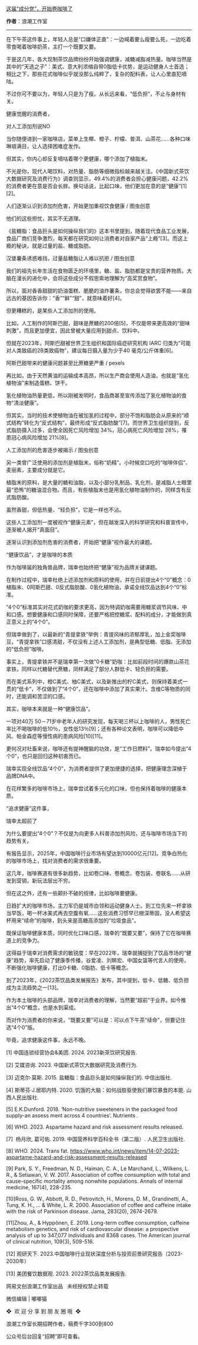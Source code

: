 

[这届“成分党”，开始卷咖啡了](https://mp.weixin.qq.com/s/OtHj45QKoF9QNiGxFXBd_g)

**作者**：浪潮工作室

---

在下午茶这件事上，年轻人总是“口嫌体正直”：一边喊着要么瘦要么死，一边吃着零食喝着咖啡奶茶，主打一个既要又要。




于是这几年，各大现制茶饮品牌纷纷开始强调健康，减糖减脂减热量。咖啡当然是其中的“天选之子”：美式、意大利浓缩自带0脂低卡优势，是运动健身人士首选；相比之下，那些花式咖啡似乎就没那么纯粹了，复杂的配料表，让人心里直犯嘀咕。




不过你可不要以为，年轻人只是为了瘦。从长远来看，“低负担”，不止与身材有关。







健康觉醒的消费者，

对人工添加剂说NO







当你随便进到一家咖啡店，菜单上生椰、橙子、柠檬、普洱、山茶花……各种口味琳琅满目，让人选择困难症发作。




但其实，你内心却反复嘀咕着哪个更健康，哪个添加了植脂末。




不光是你，现代人喝饮料，对热量、脂肪等细微指标越来越关注。《中国新式茶饮大数据研究及消费行为》调查则显示，49.4%的消费者会担心健康问题，42.2%的消费者更在意是否会长胖。换句话说，比起口味，他们更加在意的是“健康”[1][2]。




人们逐渐认识到添加剂危害，开始更加重视饮食健康 / 图虫创意




他们的这些担忧，其实不无道理。




《盐糖脂：食品巨头是如何操纵我们的》这本书里提到，随着现代食品工业发展，食品厂商们竞争激烈，每天都在研究如何让消费者对自家产品“上瘾”[3]。而这上瘾的秘诀，就是过量的盐、糖或脂肪。




汉堡薯条诱惑难挡，过量盐糖脂让人难以抗拒 / 图虫创意




我们的祖先长年生活在食物匮乏的环境里，糖、盐、脂肪都是宝贵的营养物质。大脑在漫长的进化中，会将这些成分不假思索地理解为“高奖赏食物”。




所以，面对香香甜甜的奶油蛋糕、脆脆的油炸薯条，你总会觉得欲罢不能——来自远古的基因告诉你：“香”“鲜”“甜”，就意味着好[4]。




但更糟糕的，是某些人工添加剂的使用。




比如，人工制作的阿斯巴甜，甜味是蔗糖的200倍[5]，不仅能带来更高效的“甜味刺激”，而且更加便宜，因此曾被大量应用到甜点、饮料中。




但就在2023年，阿斯巴甜被世界卫生组织和国际癌症研究机构 IARC 归类为“可能对人类致癌的2B类致癌物”，建议每日摄入量为少于40 毫克/公斤体重[6]。




阿斯巴甜带来的健康问题甚至比蔗糖更严重 / pexels




再比如，由于天然黄油的运输成本高昂，所以生产商会使用人造油，也就是“氢化植物油”来制造蛋糕、饼干。




氢化植物油热量更低，所以刚被发明时，食品商甚至宣传添加了氢化植物油的食物“清淡健康”。




但其实，当时的技术使植物油在被加氢的过程中，部分不饱和脂肪会从原来的“顺式结构”转化为“反式结构”，最终形成“反式脂肪酸”[7]。而世界卫生组织提到，反式脂肪摄入过多，会使全因死亡风险增加 34%，冠心病死亡风险增加 28%，罹患冠心病风险增加 21%[8]。




人工添加剂的危害逐步被揭示 / 图虫创意




另一类曾广泛使用的添加剂是植脂末，俗称“奶精”。小时候空口吃的“咖啡伴侣”、麦丽素，主要成分就是它。




植脂末的原料，是大量的糖和油脂，以及小部分乳制品、乳化剂，是减脂人士眼里最“恐怖”的糖油混合物。而且，有些植脂末也是用氢化植物油制作的，同样含有反式脂肪酸。




虽然香甜，但低热量、“轻负担”，它是一样也不沾。




这些人工添加剂一度被视作“健康元素”，但在越发深入的科学研究和科普宣传中，逐渐被人揭开“真面目”。




逐渐认识到添加剂危害的消费者，开始把“健康”视作最大的课题。







“健康饮品”，才是咖啡的本质







作为咖啡届的独角兽品牌，瑞幸也始终把“健康”视为品牌关键课题。




在制作过程中，瑞幸杜绝上述添加剂和原料的使用，并在日前提出4个“0”概念：0植脂末、0阿斯巴甜、0反式脂肪酸、0氢化植物油，承诺全线饮品达到4个“0”标准。







“4个0”标准其实对花式奶咖的要求更高，因为特调奶咖需要用糖浆调节风味、中和口感。想要健康和口感同时保障，还要严格把控糖浆、配料的成分，才能做到真正意义上的“4个0”。




但瑞幸做到了，以最新的“青提拿铁”举例：青提风味的浓郁厚乳，加上金奖咖啡豆，“青提拿铁”口感清甜，不仅没有上述人工添加剂，是典型低糖、低脂、无添加的“低负担”咖啡。




事实上，青提拿铁并不是瑞幸第一次做“0卡糖”奶咖：比如前段时间的爆款山茶花拿铁，同样以代糖替代蔗糖，同样满足了部分人群低卡、轻负担的需要。




而在美式系列中，橙C美式、柚C美式，以及新推出的柠C美式，则保持着美式一贯的“低卡”，不仅做到了“4个0”，还在咖啡中添加了真实果汁。含维C等物质的同时，还能调和苦涩的口感。







其实，咖啡本来就是一种“健康饮品”。




一项对40万 50－71岁中老年人的研究发现，每天喝三杯以上咖啡的人，男性死亡率比不喝咖啡的低10％，女性低13％[9]；还有各种论文表明，咖啡可以降低中风、帕金森症等慢性病的患病风险[10][11]。




更何况对社畜来说，咖啡还有提神醒脑的功效，是“工作日燃料”。瑞幸如今提出“4个0”，也只是回归这种初衷而已。




瑞幸实现全线饮品“4个0”，为消费者提供了更加便捷的选择，把健康理念深植于品牌DNA中。







在花样繁多的咖啡市场上，瑞幸尝试着多元化的口味，但也保持着咖啡的健康本质。








“追求健康”这件事，

瑞幸太超前了







为什么要提出“4个0”？不仅是为向更多人科普添加剂风险，还与咖啡市场当下的趋势有关。




有报告显示，2025年，中国咖啡行业市场有望达到10000亿元[12]。竞争白热化的咖啡市场上，找对消费者的需求很重要。




这几年，咖啡赛道有很多新趋势，比如卷口味、卷概念、卷包装、卷联名……从研发到营销，新玩法层出不穷。




但在这之外，还有一些颠扑不破的规律，比如咖啡要健康。




日趋扩大的咖啡市场，主力军仍是城市白领和运动健身人士。到工位先来一杯拿铁当早饭，喝一杯冰美式再去空腹有氧……这些消费习惯早已根深蒂固，没人希望这杯用来“续命”的咖啡，到头来是高糖高添加的“垃圾食品”。




既保证咖啡健康本质，同时优化口味口感，瑞幸的“既要又要”，保持了它在咖啡赛道上的竞争力。







这得益于瑞幸对消费需求的敏锐度：早在2022年，瑞幸就捕捉到了饮品市场的“健康”趋势，率先启动了健康季传播，谷爱凌、刘畊宏、中国女篮等代言人的使用，不断强化咖啡健康，打出0卡糖、0脂肪、低卡等概念。




到了2023年，《2022茶饮品类发展报告》发布，其中提到，低卡、低糖、低负担成为主流趋势之一[13]。




作为本土咖啡的头部品牌，瑞幸对消费者的理解，当然要“超前”于业界。如今推出“4个0”概念，也是水到渠成。







而对作为消费者的你来说，“既要又要”可以是：可以点下午茶“续命”，但要记住选“4个0”版。




毕竟，追求健康这件事，永远不晚。










[1] 中国连锁经营协会&美团. 2024. 2023新茶饮研究报告.

[2] 艾媒咨询. 2023. 中国新式茶饮大数据研究及消费行为.

[3] 迈克尔·莫斯. 2015. 盐糖脂：食品巨头是如何操纵我们的. 中信出版社.

[4] 斯蒂芬·J.居耶内特. 2020. 饥饿的大脑：如何战胜驱使我们暴饮暴食的本能. 山西人民出版社.

[5] E.K.Dunford. 2018. ‘Non-nutritive sweeteners in the packaged food supply-an assess ment across 4 countries’. Nutrients .

[6] WHO. 2023. Aspartame hazard and risk assessment results released.

[7]  杨月欣, 葛可佑. 2019. 中国营养科学百科全书（第二版）. 人民卫生出版社.

[8] WHO. 2024. Trans fat. https://www.who.int/news/item/14-07-2023-aspartame-hazard-and-risk-assessment-results-released

[9] Park, S. Y., Freedman, N. D., Haiman, C. A., Le Marchand, L., Wilkens, L. R., & Setiawan, V. W. 2017. Association of coffee consumption with total and cause-specific mortality among nonwhite populations. Annals of internal medicine, 167(4), 228-235.

[10]Ross, G. W., Abbott, R. D., Petrovitch, H., Morens, D. M., Grandinetti, A., Tung, K. H., ... & White, L. R. 2000. Association of coffee and caffeine intake with the risk of Parkinson disease. Jama, 283(20), 2674-2679.

[11]Zhou, A., & Hyppönen, E. 2019. Long-term coffee consumption, caffeine metabolism genetics, and risk of cardiovascular disease: a prospective analysis of up to 347,077 individuals and 8368 cases. The American journal of clinical nutrition, 109(3), 509-516.

[12] 观研天下. 2023.中国咖啡行业现状深度分析与投资前景研究报告（2023-2030年）

[13] 美团餐饮数据观. 2023. 2022茶饮品类发展报告.







网易文创浪潮工作室出品   未经授权禁止转载




微信编辑 | 嘟嘟猫




❖  欢 迎 分 享 到 朋 友 圈 哦  ❖







浪潮工作室长期招聘作者，稿费千字300到800




公众号后台回复“招聘”即可查看。